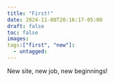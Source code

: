 ```yaml
---
title: "First!"
date: 2024-11-08T20:16:17-05:00
draft: false
toc: false
images:
tags:["first", "new"]:
  - untagged:
---
```

New site, new job, new beginnings!
